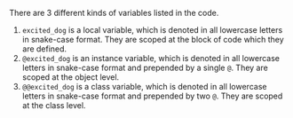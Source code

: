 There are 3 different kinds of variables listed in the code.

1. `excited_dog` is a local variable, which is denoted in all lowercase letters in snake-case format. They are scoped at the block of code which they are defined.
2. `@excited_dog` is an instance variable, which is denoted in all lowercase letters in snake-case format and prepended by a single `@`. They are scoped at the object level.
3. `@@excited_dog` is a class variable, which is denoted in all lowercase letters in snake-case format and prepended by two `@`. They are scoped at the class level.